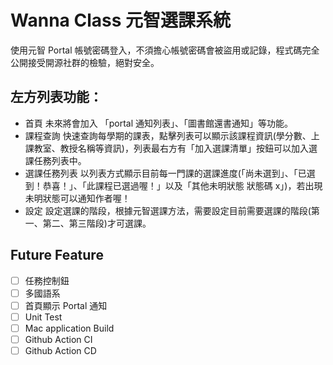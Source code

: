 # Wanna Class 元智選課系統

使用元智 Portal 帳號密碼登入，不須擔心帳號密碼會被盜用或記錄，程式碼完全公開接受開源社群的檢驗，絕對安全。

## 左方列表功能：

+ 首頁
  未來將會加入 「portal 通知列表」、「圖書館還書通知」等功能。
+ 課程查詢
  快速查詢每學期的課表，點擊列表可以顯示該課程資訊(學分數、上課教室、教授名稱等資訊)，列表最右方有「加入選課清單」按鈕可以加入選課任務列表中。
+ 選課任務列表
  以列表方式顯示目前每一門課的選課進度(「尚未選到」、「已選到！恭喜！」、「此課程已選過喔！」以及「其他未明狀態 狀態碼 x」)，若出現未明狀態可以通知作者喔！
+ 設定
  設定選課的階段，根據元智選課方法，需要設定目前需要選課的階段(第一、第二、第三階段)才可選課。

## Future Feature

* [ ] 任務控制鈕
* [ ] 多國語系
* [ ] 首頁顯示 Portal 通知
* [ ] Unit Test
* [ ] Mac application Build
* [ ] Github Action CI
* [ ] Github Action CD
